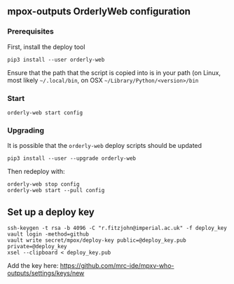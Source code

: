 ## mpox-outputs OrderlyWeb configuration

### Prerequisites

First, install the deploy tool

```
pip3 install --user orderly-web
```

Ensure that the path that the script is copied into is in your path (on Linux, most likely `~/.local/bin`, on OSX `~/Library/Python/<version>/bin`

### Start

```
orderly-web start config
```

### Upgrading

It is possible that the `orderly-web` deploy scripts should be updated

```
pip3 install --user --upgrade orderly-web
```

Then redeploy with:

```
orderly-web stop config
orderly-web start --pull config
```

## Set up a deploy key

```
ssh-keygen -t rsa -b 4096 -C "r.fitzjohn@imperial.ac.uk" -f deploy_key
vault login -method=github
vault write secret/mpox/deploy-key public=@deploy_key.pub private=@deploy_key
xsel --clipboard < deploy_key.pub
```

Add the key here: https://github.com/mrc-ide/mpxv-who-outputs/settings/keys/new
